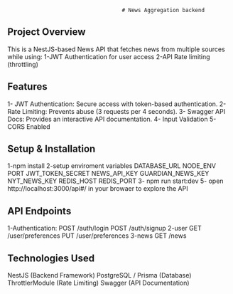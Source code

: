                                         # News Aggregation backend


## Project Overview
This is a NestJS-based News API that fetches news from multiple sources while using:
1-JWT Authentication for user access
2-API Rate limiting (throttling) 


## Features 
1-  JWT Authentication: Secure access with token-based authentication.
2-  Rate Limiting: Prevents abuse (3 requests per 4 seconds).
3-  Swagger API Docs:  Provides an interactive API documentation.
4-  Input Validation
5-  CORS Enabled


## Setup & Installation
1-npm install
2-setup enviroment variables 
DATABASE_URL
NODE_ENV
PORT
JWT_TOKEN_SECRET
NEWS_API_KEY
GUARDIAN_NEWS_KEY
NYT_NEWS_KEY
REDIS_HOST
REDIS_PORT
3- npm run start:dev
5- open http://localhost:3000/api#/ in your browaer to explore the API


## API Endpoints 
1-Authentication:
POST /auth/login
POST /auth/signup
2-user 
GET /user/preferences
PUT /user/preferences
3-news 
GET /news


## Technologies Used 
NestJS (Backend Framework)
PostgreSQL / Prisma (Database)
ThrottlerModule (Rate Limiting)
Swagger (API Documentation)

